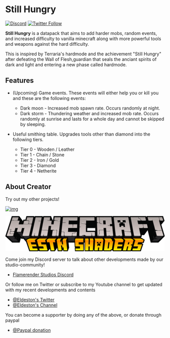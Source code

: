 # Still Hungry
[![Discord](https://img.shields.io/discord/604061216779796492.svg?logo=discord&logoColor=white&logoWidth=20&labelColor=7289DA&label=Discord)](https://discord.gg/4XNhkcd)
[![Twitter Follow](https://img.shields.io/twitter/follow/eldeston?color=dark&label=Follow&logoColor=dark)](https://twitter.com/eldeston)

**Still Hungry** is a datapack that aims to add harder mobs, random events, and increased difficulty to vanilla minecraft along with more powerful tools and weapons against the hard difficulty.

This is inspired by Terraria's hardmode and the achievement "Still Hungry" after defeating the Wall of Flesh,guardian that seals the anciant spirits of dark and light and entering a new phase called hardmode.

## Features
* (Upcoming) Game events. These events will either help you or kill you and these are the following events:
    * Dark moon - Increased mob spawn rate. Occurs randomly at night.
    * Dark storm - Thundering weather and increased mob rate. Occurs randomly at sunrise and lasts for a whole day and cannot be skipped by sleeping.

* Useful smithing table. Upgrades tools other than diamond into the following tiers.
    * Tier 0 - Wooden / Leather
    * Tier 1 - Chain / Stone
    * Tier 2 - Iron / Gold
    * Tier 3 - Diamond
    * Tier 4 - Netherite

## About Creator
Try out my other projects!

[![img](https://github.com/Eldeston/Super-Duper-Vanilla/blob/master/shaders/textures/title.png)](https://www.curseforge.com/minecraft/customization/super-duper-vanilla-shaders)

[![img](https://github.com/Eldeston/ESTN-Shaders/blob/master/textures/ui/title.png)](https://mcpedl.com/estn-shaders/?cookie_check=1)

Come join my Discord server to talk about other developments made by our studio-community!
* [Flamerender Studios Discord](https://discord.gg/UE85W5ynCg)

Or follow me on Twitter or subscribe to my Youtube channel to get updated with my recent developments and contents
* [@Eldeston's Twitter](https://twitter.com/eldeston)
* [@Eldeston's Channel](https://www.youtube.com/channel/UCQCkkFh25ydxZwCqpBhJJlg?view_as=subscriber)

You can become a supporter by doing any of the above, or donate through paypal
* [@Paypal donation](https://www.paypal.com/donate?hosted_button_id=4XLQ4WE296JKW)
